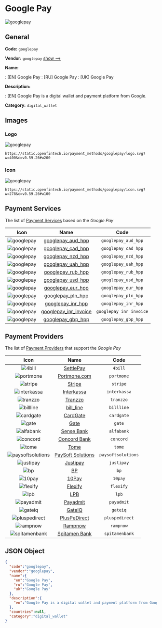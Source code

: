 
# Google Pay 
![googlepay](https://static.openfintech.io/payment_methods/googlepay/logo.svg?w=400&c=v0.59.26#w200)  

## General 
**Code:** `googlepay` 
 
**Vendor:** `googlepay` [show -->](/vendors/googlepay/) 
 
**Name:** 
 
:	[EN] Google Pay 
:	[RU] Google Pay 
:	[UK] Google Pay 
 
**Description:** 
 
: [EN] Google Pay is a digital wallet and payment platform from Google. 
 
**Category:** `digital_wallet` 
 

## Images 

### Logo 
![googlepay](https://static.openfintech.io/payment_methods/googlepay/logo.svg?w=400&c=v0.59.26#w200)  

```
https://static.openfintech.io/payment_methods/googlepay/logo.svg?w=400&c=v0.59.26#w200
```  

### Icon 
![googlepay](https://static.openfintech.io/payment_methods/googlepay/icon.svg?w=278&c=v0.59.26#w100)  

```
https://static.openfintech.io/payment_methods/googlepay/icon.svg?w=278&c=v0.59.26#w100
```  

## Payment Services 
 
The list of [Payment Services](/payment-services/) based on the _Google Pay_ 

|Icon|Name|Code| 
|:---:|:---:|:---:| 
|![googlepay](https://static.openfintech.io/payment_methods/googlepay/icon.svg?w=278&c=v0.59.26#w100) |[googlepay_aud_hpp](/payment-services/googlepay_aud_hpp/)|`googlepay_aud_hpp`| 
|![googlepay](https://static.openfintech.io/payment_methods/googlepay/icon.svg?w=278&c=v0.59.26#w100) |[googlepay_cad_hpp](/payment-services/googlepay_cad_hpp/)|`googlepay_cad_hpp`| 
|![googlepay](https://static.openfintech.io/payment_methods/googlepay/icon.svg?w=278&c=v0.59.26#w100) |[googlepay_nzd_hpp](/payment-services/googlepay_nzd_hpp/)|`googlepay_nzd_hpp`| 
|![googlepay](https://static.openfintech.io/payment_methods/googlepay/icon.svg?w=278&c=v0.59.26#w100) |[googlepay_uah_hpp](/payment-services/googlepay_uah_hpp/)|`googlepay_uah_hpp`| 
|![googlepay](https://static.openfintech.io/payment_methods/googlepay/icon.svg?w=278&c=v0.59.26#w100) |[googlepay_rub_hpp](/payment-services/googlepay_rub_hpp/)|`googlepay_rub_hpp`| 
|![googlepay](https://static.openfintech.io/payment_methods/googlepay/icon.svg?w=278&c=v0.59.26#w100) |[googlepay_usd_hpp](/payment-services/googlepay_usd_hpp/)|`googlepay_usd_hpp`| 
|![googlepay](https://static.openfintech.io/payment_methods/googlepay/icon.svg?w=278&c=v0.59.26#w100) |[googlepay_eur_hpp](/payment-services/googlepay_eur_hpp/)|`googlepay_eur_hpp`| 
|![googlepay](https://static.openfintech.io/payment_methods/googlepay/icon.svg?w=278&c=v0.59.26#w100) |[googlepay_pln_hpp](/payment-services/googlepay_pln_hpp/)|`googlepay_pln_hpp`| 
|![googlepay](https://static.openfintech.io/payment_methods/googlepay/icon.svg?w=278&c=v0.59.26#w100) |[googlepay_inr_hpp](/payment-services/googlepay_inr_hpp/)|`googlepay_inr_hpp`| 
|![googlepay](https://static.openfintech.io/payment_methods/googlepay/icon.svg?w=278&c=v0.59.26#w100) |[googlepay_inr_invoice](/payment-services/googlepay_inr_invoice/)|`googlepay_inr_invoice`| 
|![googlepay](https://static.openfintech.io/payment_methods/googlepay/icon.svg?w=278&c=v0.59.26#w100) |[googlepay_gbp_hpp](/payment-services/googlepay_gbp_hpp/)|`googlepay_gbp_hpp`| 
 

## Payment Providers 
 
The list of [Payment Providers](/payment-providers/) that support the _Google Pay_ 

|Icon|Name|Code| 
|:---:|:---:|:---:| 
|![4bill](https://static.openfintech.io/payment_providers/4bill/icon.svg?w=278&c=v0.59.26#w100) |[SettlePay](/payment-providers/4bill/)|`4bill`| 
|![portmone](https://static.openfintech.io/payment_providers/portmone/icon.svg?w=278&c=v0.59.26#w100) |[Portmone.com](/payment-providers/portmone/)|`portmone`| 
|![stripe](https://static.openfintech.io/payment_providers/stripe/icon.svg?w=278&c=v0.59.26#w100) |[Stripe](/payment-providers/stripe/)|`stripe`| 
|![interkassa](https://static.openfintech.io/payment_providers/interkassa/icon.svg?w=278&c=v0.59.26#w100) |[Interkassa](/payment-providers/interkassa/)|`interkassa`| 
|![tranzzo](https://static.openfintech.io/payment_providers/tranzzo/icon.svg?w=278&c=v0.59.26#w100) |[Tranzzo](/payment-providers/tranzzo/)|`tranzzo`| 
|![billline](https://static.openfintech.io/payment_providers/billline/icon.svg?w=278&c=v0.59.26#w100) |[bill_line](/payment-providers/billline/)|`billline`| 
|![cardgate](https://static.openfintech.io/payment_providers/cardgate/icon.svg?w=278&c=v0.59.26#w100) |[CardGate](/payment-providers/cardgate/)|`cardgate`| 
|![gate](https://static.openfintech.io/payment_providers/gate/icon.svg?w=278&c=v0.59.26#w100) |[Gate](/payment-providers/gate/)|`gate`| 
|![alfabank](https://static.openfintech.io/payment_providers/alfabank/icon.svg?w=278&c=v0.59.26#w100) |[Sense Bank](/payment-providers/alfabank/)|`alfabank`| 
|![concord](https://static.openfintech.io/payment_providers/concord/icon.svg?w=278&c=v0.59.26#w100) |[Concord Bank](/payment-providers/concord/)|`concord`| 
|![tome](https://static.openfintech.io/payment_providers/tome/icon.svg?w=278&c=v0.59.26#w100) |[Tome](/payment-providers/tome/)|`tome`| 
|![paysoftsolutions](https://static.openfintech.io/payment_providers/paysoftsolutions/icon.png?w=278&c=v0.59.26#w100) |[PaySoft Solutions](/payment-providers/paysoftsolutions/)|`paysoftsolutions`| 
|![justipay](https://static.openfintech.io/payment_providers/justipay/icon.png?w=278&c=v0.59.26#w100) |[Justipay](/payment-providers/justipay/)|`justipay`| 
|![bp](https://static.openfintech.io/payment_providers/bp/icon.svg?w=278&c=v0.59.26#w100) |[BP](/payment-providers/bp/)|`bp`| 
|![10pay](https://static.openfintech.io/payment_providers/10pay/icon.svg?w=278&c=v0.59.26#w100) |[10Pay](/payment-providers/10pay/)|`10pay`| 
|![flexify](https://static.openfintech.io/payment_providers/flexify/icon.png?w=278&c=v0.59.26#w100) |[Flexify](/payment-providers/flexify/)|`flexify`| 
|![lpb](https://static.openfintech.io/payment_providers/lpb/icon.svg?w=278&c=v0.59.26#w100) |[LPB](/payment-providers/lpb/)|`lpb`| 
|![payadmit](https://static.openfintech.io/payment_providers/payadmit/icon.svg?w=278&c=v0.59.26#w100) |[Payadmit](/payment-providers/payadmit/)|`payadmit`| 
|![gateiq](https://static.openfintech.io/payment_providers/gateiq/icon.svg?w=278&c=v0.59.26#w100) |[GateIQ](/payment-providers/gateiq/)|`gateiq`| 
|![pluspedirect](https://static.openfintech.io/payment_providers/pluspedirect/icon.svg?w=278&c=v0.59.26#w100) |[PlusPeDirect](/payment-providers/pluspedirect/)|`pluspedirect`| 
|![rampnow](https://static.openfintech.io/payment_providers/rampnow/icon.svg?w=278&c=v0.59.26#w100) |[Rampnow](/payment-providers/rampnow/)|`rampnow`| 
|![spitamenbank](https://static.openfintech.io/payment_providers/spitamenbank/icon.png?w=278&c=v0.59.26#w100) |[Spitamen Bank](/payment-providers/spitamenbank/)|`spitamenbank`| 
 

## JSON Object 

```json
{
  "code":"googlepay",
  "vendor":"googlepay",
  "name":{
    "en":"Google Pay",
    "ru":"Google Pay",
    "uk":"Google Pay"
  },
  "description":{
    "en":"Google Pay is a digital wallet and payment platform from Google."
  },
  "countries":null,
  "category":"digital_wallet"
}
```  
